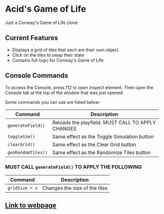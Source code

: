 # Acid's Game of Life

Just a Conway's Game of Life clone

## Current Features

* Displays a grid of tiles that each are their own object.
* Click on the tiles to swap their state
* Contains full logic for Conway's Game of Life

## Console Commands

To access the Console, press f12 to open inspect element. Then open the Console tab at the top of the window that was just opened.

Some commands you can use are listed below:

| Command | Description |
| ------- | ----------- |
| ```generateField()``` | Reloads the playfield. MUST CALL TO APPLY CHANGES
| ```toggleSim()``` | Same effect as the Toggle Simulation button |
| ```clearGrid()``` | Same effect as the Clear Grid button |
| ```genRandomTiles()``` | Same effect as the Randomize Tiles button |

### MUST CALL ```generateField()``` TO APPLY THE FOLLOWING

| Command | Description |
| ------- | ----------- |
| ```gridSize = x``` | Changes the size of the tiles |

## [Link to webpage](https://ecd555assassin.github.io/acid-game-of-life/)
